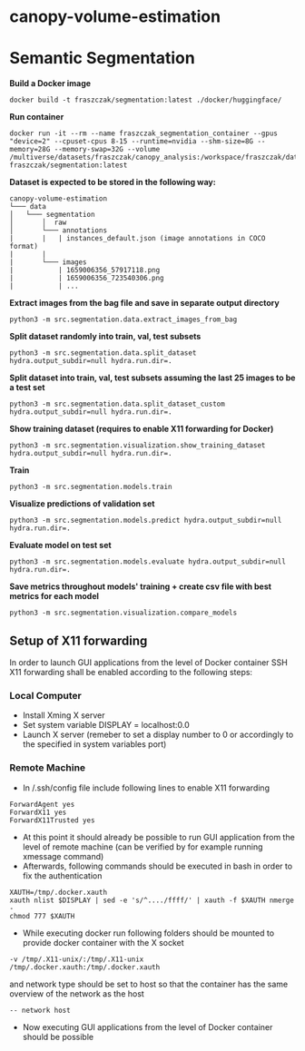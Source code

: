 # canopy-volume-estimation


# Semantic Segmentation

**Build a Docker image**
```
docker build -t fraszczak/segmentation:latest ./docker/huggingface/
```

**Run container**

```
docker run -it --rm --name fraszczak_segmentation_container --gpus "device=2" --cpuset-cpus 8-15 --runtime=nvidia --shm-size=8G --memory=28G --memory-swap=32G --volume /multiverse/datasets/fraszczak/canopy_analysis:/workspace/fraszczak/datasets fraszczak/segmentation:latest
```

**Dataset is expected to be stored in the following way:**

```
canopy-volume-estimation
└─── data
│   └─── segmentation
│       │  raw
│       └─── annotations
|       |   | instances_default.json (image annotations in COCO format)
|       | 
|       └─── images
|           | 1659006356_57917118.png
|           | 1659006356_723540306.png
|           | ...
```

**Extract images from the bag file and save in separate output directory**
```
python3 -m src.segmentation.data.extract_images_from_bag
```

**Split dataset randomly into train, val, test subsets**
```
python3 -m src.segmentation.data.split_dataset hydra.output_subdir=null hydra.run.dir=.
```

**Split dataset into train, val, test subsets assuming the last 25 images to be a test set**
```
python3 -m src.segmentation.data.split_dataset_custom hydra.output_subdir=null hydra.run.dir=.
```

**Show training dataset (requires to enable X11 forwarding for Docker)**
```
python3 -m src.segmentation.visualization.show_training_dataset hydra.output_subdir=null hydra.run.dir=.
```

**Train**
```
python3 -m src.segmentation.models.train
```

**Visualize predictions of validation set**
```
python3 -m src.segmentation.models.predict hydra.output_subdir=null hydra.run.dir=.
```

**Evaluate model on test set**
```
python3 -m src.segmentation.models.evaluate hydra.output_subdir=null hydra.run.dir=.
```

**Save metrics throughout models' training + create csv file with best metrics for each model**
```
python3 -m src.segmentation.visualization.compare_models
```






## Setup of X11 forwarding
In order to launch GUI applications from the level of Docker container SSH X11 forwarding shall be enabled according to the following steps:


### Local Computer
* Install Xming X server
* Set system variable DISPLAY = localhost:0.0
* Launch X server (remeber to set a display number to 0 or accordingly to the specified in system variables port)

### Remote Machine
* In /.ssh/config file include following lines to enable X11 forwarding
```
ForwardAgent yes
ForwardX11 yes
ForwardX11Trusted yes
```
* At this point it should already be possible to run GUI application from the level of remote machine (can be verified by for example running xmessage command)
* Afterwards, following commands should be executed in bash in order to fix the authentication
```
XAUTH=/tmp/.docker.xauth
xauth nlist $DISPLAY | sed -e 's/^..../ffff/' | xauth -f $XAUTH nmerge -
chmod 777 $XAUTH
```
* While executing docker run following folders should be mounted to provide docker container with the X socket
```
-v /tmp/.X11-unix/:/tmp/.X11-unix
/tmp/.docker.xauth:/tmp/.docker.xauth
```
and network type should be set to host so that the container has the same overview of the network as the host

```
-- network host
```

* Now executing GUI applications from the level of Docker container should be possible
